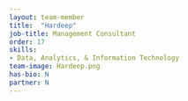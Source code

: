 ```yaml
---
layout: team-member
title:  "Hardeep"
job-title: Management Consultant 
order: 17
skills:
- Data, Analytics, & Information Technology
team-image: Hardeep.png
has-bio: N
partner: N
---
```

